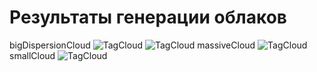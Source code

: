 # Результаты генерации облаков

bigDispersionCloud
![TagCloud](https://upload.wikimedia.org/wikipedia/commons/thumb/a/a7/Web_2.0_Map.svg/800px-Web_2.0_Map.svg.png)
![TagCloud](https://i.imgur.com/l7Ftesa.png)
massiveCloud
![TagCloud](https://i.imgur.com/Vulh2Mz.png)
smallCloud
![TagCloud](https://i.imgur.com/l3ThOcI.png)
